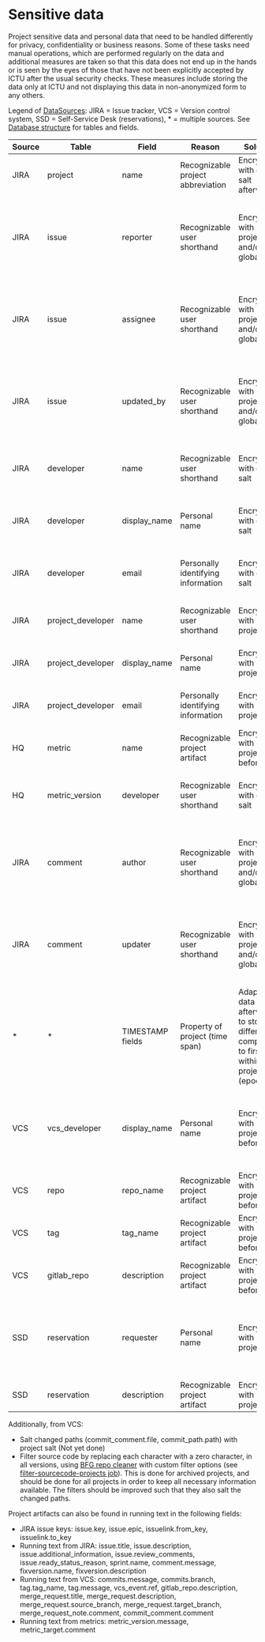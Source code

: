 # Sensitive data

Project sensitive data and personal data that need to be handled
differently for privacy, confidentiality or business reasons. Some of
these tasks need manual operations, which are performed regularly on the
data and additional measures are taken so that this data does not end up
in the hands or is seen by the eyes of those that have not been
explicitly accepted by ICTU after the usual security checks. These
measures include storing the data only at ICTU and not displaying this
data in non-anonymized form to any others.

Legend of [DataSources](DataSources.md): JIRA = Issue tracker,
VCS = Version control system, SSD = Self-Service Desk (reservations), \*
= multiple sources. See [Database
structure](Database_structure.md) for tables and fields.

| Source | Table             | Field            | Reason                             | Solution                                                                                    | Status                                                             |
|--------|-------------------|------------------|------------------------------------|---------------------------------------------------------------------------------------------|--------------------------------------------------------------------|
| JIRA   | project           | name             | Recognizable project abbreviation  | Encrypt with global salt afterward                                                          | Not yet done                                                       |
| JIRA   | issue             | reporter         | Recognizable user shorthand        | Encrypt with project and/or global salt                                                     | Run task during import, or manual global encryption step afterward |
| JIRA   | issue             | assignee         | Recognizable user shorthand        | Encrypt with project and/or global salt                                                     | Run task during import, or manual global encryption step afterward |
| JIRA   | issue             | updated_by       | Recognizable user shorthand        | Encrypt with project and/or global salt                                                     | Run task during import, or manual global encryption step afterward |
| JIRA   | developer         | name             | Recognizable user shorthand        | Encrypt with global salt                                                                    | Manual global encryption step afterward                            |
| JIRA   | developer         | display_name     | Personal name                      | Encrypt with global salt                                                                    | Manual global encryption step afterward                            |
| JIRA   | developer         | email            | Personally identifying information | Encrypt with global salt                                                                    | Manual global encryption step afterward                            |
| JIRA   | project_developer | name             | Recognizable user shorthand        | Encrypt with project salt                                                                   | Automatic during developer imports                                 |
| JIRA   | project_developer | display_name     | Personal name                      | Encrypt with project salt                                                                   | Automatic during developer imports                                 |
| JIRA   | project_developer | email            | Personally identifying information | Encrypt with project salt                                                                   | Automatic during developer imports                                 |
| HQ     | metric            | name             | Recognizable project artifact      | Encrypt with project salt beforehand                                                        | Not yet done                                                       |
| HQ     | metric_version    | developer        | Recognizable user shorthand        | Encrypt with global salt                                                                    | Manual global encryption step afterward                            |
| JIRA   | comment           | author           | Recognizable user shorthand        | Encrypt with project and/or global salt                                                     | Run task during import, or manual global encryption step afterward |
| JIRA   | comment           | updater          | Recognizable user shorthand        | Encrypt with project and/or global salt                                                     | Run task during import, or manual global encryption step afterward |
| \*     | \*                | TIMESTAMP fields | Property of project (time span)    | Adapt all data afterward to store differences compared to first date within project (epoch) | Not yet done                                                       |
| VCS    | vcs_developer     | display_name     | Personal name                      | Encrypt with project salt beforehand                                                        | Run task during import, or manual global encryption step afterward |
| VCS    | repo              | repo_name        | Recognizable project artifact      | Encrypt with project salt beforehand                                                        | Not yet done                                                       |
| VCS    | tag               | tag_name         | Recognizable project artifact      | Encrypt with project salt beforehand                                                        | Not yet done                                                       |
| VCS    | gitlab_repo       | description      | Recognizable project artifact      | Encrypt with project salt beforehand                                                        | Not yet done                                                       |
| SSD    | reservation       | requester        | Personal name                      | Encrypt with project salt                                                                   | Run task during import, or manual global encryption step afterward |
| SSD    | reservation       | description      | Recognizable project artifact      | Encrypt with project salt                                                                   | Not yet done                                                       |

Additionally, from VCS:

-   Salt changed paths (commit_comment.file, commit_path.path) with
    project salt (Not yet done)
-   Filter source code by replacing each character with a zero
    character, in all versions, using [BFG repo
    cleaner](https://rtyley.github.io/bfg-repo-cleaner/) with custom
    filter options (see [filter-sourcecode-projects
    job](http://www.jenkins.example:8080/view/GROS/job/filter-sourcecode-projects/)).
    This is done for archived projects, and should be done for all
    projects in order to keep all necessary information available. The
    filters should be improved such that they also salt the changed
    paths.

Project artifacts can also be found in running text in the following
fields:

-   JIRA issue keys: issue.key, issue.epic, issuelink.from_key,
    issuelink.to_key
-   Running text from JIRA: issue.title, issue.description,
    issue.additional_information, issue.review_comments,
    issue.ready_status_reason, sprint.name, comment.message,
    fixversion.name, fixversion.description
-   Running text from VCS: commits.message, commits.branch,
    tag.tag_name, tag.message, vcs_event.ref, gitlab_repo.description,
    merge_request.title, merge_request.description,
    merge_request.source_branch, merge_request.target_branch,
    merge_request_note.comment, commit_comment.comment
-   Running text from metrics: metric_version.message,
    metric_target.comment
